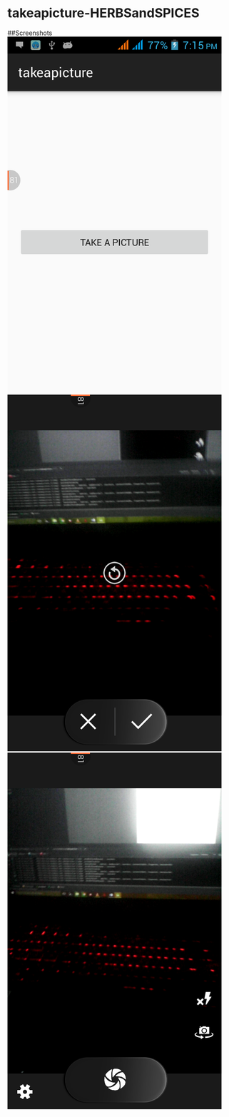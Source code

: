 # takeapicture-HERBSandSPICES
##Screenshots
![alt tag](https://github.com/DeLaSalleUniversity-Manila/takeapicture-HERBSandSPICES/blob/master/device-2015-11-28-191600.png)
![alt tag](https://github.com/DeLaSalleUniversity-Manila/takeapicture-HERBSandSPICES/blob/master/device-2015-11-28-191644.png)
![alt tag](https://github.com/DeLaSalleUniversity-Manila/takeapicture-HERBSandSPICES/blob/master/device-2015-11-28-191627.png)

